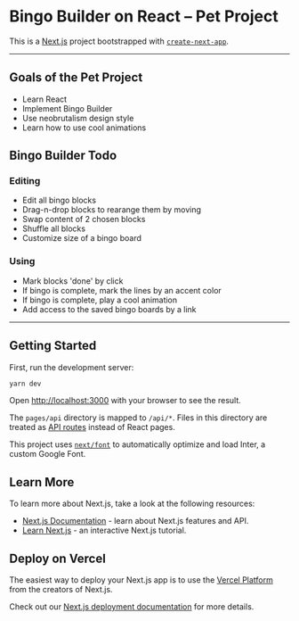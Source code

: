 # Bingo Builder on React – Pet Project

This is a [Next.js](https://nextjs.org/) project bootstrapped with [`create-next-app`](https://github.com/vercel/next.js/tree/canary/packages/create-next-app).

---

## Goals of the Pet Project

- Learn React
- Implement Bingo Builder
- Use neobrutalism design style
- Learn how to use cool animations

## Bingo Builder Todo

### Editing

- Edit all bingo blocks
- Drag-n-drop blocks to rearange them by moving
- Swap content of 2 chosen blocks
- Shuffle all blocks
- Customize size of a bingo board

### Using

- Mark blocks 'done' by click
- If bingo is complete, mark the lines by an accent color
- If bingo is complete, play a cool animation
- Add access to the saved bingo boards by a link

---

## Getting Started

First, run the development server:

```bash
yarn dev
```

Open [http://localhost:3000](http://localhost:3000) with your browser to see the result.

The `pages/api` directory is mapped to `/api/*`. Files in this directory are treated as [API routes](https://nextjs.org/docs/api-routes/introduction) instead of React pages.

This project uses [`next/font`](https://nextjs.org/docs/basic-features/font-optimization) to automatically optimize and load Inter, a custom Google Font.

## Learn More

To learn more about Next.js, take a look at the following resources:

- [Next.js Documentation](https://nextjs.org/docs) - learn about Next.js features and API.
- [Learn Next.js](https://nextjs.org/learn) - an interactive Next.js tutorial.

## Deploy on Vercel

The easiest way to deploy your Next.js app is to use the [Vercel Platform](https://vercel.com/new?utm_medium=default-template&filter=next.js&utm_source=create-next-app&utm_campaign=create-next-app-readme) from the creators of Next.js.

Check out our [Next.js deployment documentation](https://nextjs.org/docs/deployment) for more details.
